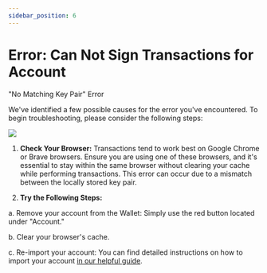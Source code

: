 ```yaml
---
sidebar_position: 6
---
```


# Error: Can Not Sign Transactions for Account

"No Matching Key Pair" Error

We've identified a few possible causes for the error you've encountered. To begin troubleshooting, please consider the following steps:

![](https://staticfiles.gleap.io/ghelparticle/Z4vLXxXxZGon1vQSZdhloxvbzt6866m22TaLM9BXBYxlRFas5nv84WEewWkTmj4bYv0snVtcNJG.png)

1. **Check Your Browser:** Transactions tend to work best on Google Chrome or Brave browsers. Ensure you are using one of these browsers, and it's essential to stay within the same browser without clearing your cache while performing transactions. This error can occur due to a mismatch between the locally stored key pair.

2. **Try the Following Steps:**

a. Remove your account from the Wallet: Simply use the red button located under "Account."

b. Clear your browser's cache.

c. Re-import your account: You can find detailed instructions on how to import your account [in our helpful guide](/hc/en-us/articles/1500002248242-Creating-a-NEAR-Wallet-account).

